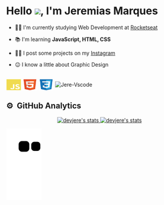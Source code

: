 <h1 align="left">Hello <img src="https://raw.githubusercontent.com/kaueMarques/kaueMarques/master/hi.gif" width="30px">, I'm Jeremias Marques</h1>

- 👨‍🎓 I'm currently studying Web Development at [Rocketseat](https://github.com/Rocketseat)

- 📚 I'm learning **JavaScript, HTML, CSS**

- 👨‍💻 I post some projects on my [Instagram](https://www.instagram.com/jereemarques/)

- 😉 I know a little about Graphic Design

<div style="display: inline_block"><br>
  <img align="center" alt="Jere-Js" height="30" width="40" src="https://raw.githubusercontent.com/devicons/devicon/master/icons/javascript/javascript-plain.svg">
  <img align="center" alt="Jere-HTML" height="30" width="40" src="https://raw.githubusercontent.com/devicons/devicon/master/icons/html5/html5-original.svg">
  <img align="center" alt="Jere-CSS" height="30" width="40" src="https://raw.githubusercontent.com/devicons/devicon/master/icons/css3/css3-original.svg">
  <img align="center" alt="Jere-Vscode" height="30" width="40" src="https://cdn.jsdelivr.net/gh/devicons/devicon/icons/vscode/vscode-original.svg">
</div>

## ⚙ &nbsp;GitHub Analytics

<div align="center">
  <a href="https://github.com/DEVJere">
  <img height="180em" src="https://github-readme-stats.vercel.app/api?username=DEVJere&show_icons=true&theme=gotham&include_all_commits=true&count_private=true" alt="devjere's stats"/>
  <img height="180em" width="400em" src="https://github-readme-stats.vercel.app/api/top-langs/?username=DEVJere&layout=compact&langs_count=7&theme=gotham" alt="devjere's stats"/>
</div>
  
   ![Snake animation](https://github.com/DEVJere/DEVJere/blob/output/github-contribution-grid-snake.svg)
